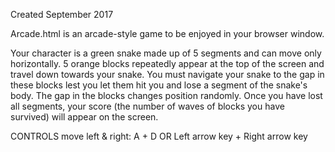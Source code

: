 Created September 2017

Arcade.html is an arcade-style game to be enjoyed in your browser window. 

Your character is a green snake made up of 5 segments and can move only horizontally. 5 orange blocks repeatedly appear at the top of the screen and travel down towards your snake. You must navigate your snake to the gap in these blocks lest you let them hit you and lose a segment of the snake's body. The gap in the blocks changes position randomly. Once you have lost all segments, your score (the number of waves of blocks you have survived) will appear on the screen.

CONTROLS
  move left & right: 
    A + D 
      OR
    Left arrow key + Right arrow key
